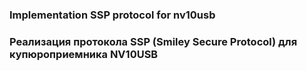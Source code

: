 ###  Implementation SSP protocol for nv10usb
###  Реализация протокола SSP (Smiley Secure Protocol) для купюроприемника NV10USB
